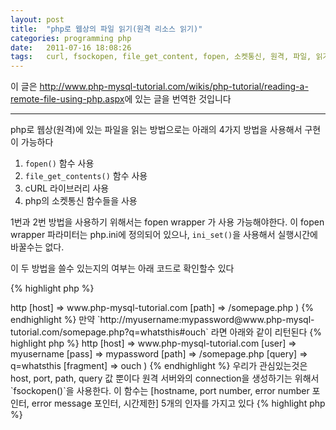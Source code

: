 ```yaml
---
layout: post
title:  "php로 웹상의 파일 읽기(원격 리소스 읽기)"
categories: programming php
date:   2011-07-16 18:08:26
tags:   curl, fsockopen, file_get_content, fopen, 소켓통신, 원격, 파일, 읽기, 컬
---
```


이 글은 <http://www.php-mysql-tutorial.com/wikis/php-tutorial/reading-a-remote-file-using-php.aspx>에 있는 글을 번역한 것입니다

---

php로 웹상(원격)에 있는 파일을 읽는 방법으로는 아래의 4가지 방법을 사용해서 구현이 가능하다

1. `fopen()` 함수 사용
2. `file_get_contents()` 함수 사용
3. cURL 라이브러리 사용
4. php의 소켓통신 함수들을 사용

1번과 2번 방법을 사용하기 위해서는 fopen wrapper 가 사용 가능해야한다. 이 fopen wrapper 파라미터는 php.ini에 정의되어 있으나, `ini_set()`을 사용해서 실행시간에 바꿀수는 없다.

이 두 방법을 쓸수 있는지의 여부는 아래 코드로 확인할수 있다

{% highlight php %}
<?php
if (ini_get('allow_url_fopen') == '1') {
   // fopen() 이나 file_get_contents() 사용
} else {
   // curl 이나 함수 직접 작성
}
{% endhighlight %}

---

### 1. fopen() 함수 사용

`fopen()`을 사용하는 법은 local 파일을 읽는것 만큼 쉽다. 유일하게 다른점은 `fopen()`함수 내에 파일명 대신 URL을 적는다는 것이다. 아래 예제를 보자.

{% highlight php %}
<?php
// 원격 파일을 사용하기 전에 성공적으로 open 되었는지 확인
if ($fp = fopen('http://www.google.com/', 'r')) {
   $content = '';
   // 전부 읽을때까지 계속 읽음
   while ($line = fread($fp, 1024)) {
      $content .= $line;
   }

   // content 사용
   // ...
} else {
   // 파일 open시 에러 발생
}
{% endhighlight %}

위 코드중 while 반복문의 `fread()` 함수는 한 루프 안에서 1024 바이트의 데이터를 읽기 위해 사용된다. 이 코드는 아래와 같이 쓸수도 있다.

{% highlight php %}
<?php
// 원격 파일을 사용하기 전에 성공적으로 open 되었는지 확인
if ($fp = fopen('http://www.google.com/', 'r')) {
   $content = '';
   // 전부 읽을때까지 계속 읽음
   while ($line = fgets($fp, 1024)) {
      $content .= $line;
   }

   // content 사용
   // ...
} else {
   // 파일 open시 에러 발생
}
{% endhighlight %}

`fread()` 대신에 최대 1024바이트의 라인 한줄을 읽는 `fgets()`를 사용했다. 첫번째 코드가 두번째보다 좀더 선호되는 방식이다.

원격에 있는 파일이 300줄 짜리 50KB 파일이라고 생각해보면, 첫번째 코드는 루프가 15번 정도 돌테지만 두번째 코드는 300번의 루프가 실행되야 한다

만약 함수호출 비용과 시간을 고려중이라면 첫번째 방법이 확실히 나은 방법이다

### 2. file_get_contents() 함수 사용

가장 간단해서 내가 가장 선호하는 방법이다. 단지 파라메터를 url로 주고 함수를 호출하기만 하면 된다. 한가지 기억해야할 점은 리턴받은 값을 사용하기 전에 error가 리턴 됬는지 확인 먼저 해야한다는 것.

{% highlight php %}
<?php
$content = file_get_contents('http://www.google.com/');
if ($content !== false) {
   // content 사용
} else {
   // error 발생
}
{% endhighlight %}

### 3. cURL 라이브러리 사용

위의 두 방법과는 다르게 CURL을 쓰는 방법은 딱 부러지게 설명하기 힘들다. 이 라이브러리는 (http뿐만 아니라) 다른 프로토콜 간의 연결과 통신하는 데에 매우 유용하기 쓰이긴 하지만 배우는데 시간을 좀 들여야 한다. 또 다른 문제는 모든 web host들(서버)이 이 php 라이브러리를 설치하지는 않았다는것. 따라서 이 방법을 쓰기 전에 해당 라이브러리가 설치되어 있는지 먼저 확인 해야한다

다음은 이 CURL라이브러리를 활용해서 원격 파일을 여는 간단한 예제다

{% highlight php %}
<?php
// curl이 설치 되었는지 확인
if (function_exists('curl_init')) {
   // curl 리소스를 초기화
   $ch = curl_init(); 

   // url을 설정
   curl_setopt($ch, CURLOPT_URL, 'http://www.google.com'); 

   // 헤더는 제외하고 content 만 받음
   curl_setopt($ch, CURLOPT_HEADER, 0); 

   // 응답 값을 브라우저에 표시하지 말고 값을 리턴
   curl_setopt($ch, CURLOPT_RETURNTRANSFER, 1); 

   // 브라우저처럼 보이기 위해 user agent 사용
   curl_setopt($ch, CURLOPT_USERAGENT, 'Mozilla/5.0 (Windows; U; Windows NT 5.1; en-US; rv:1.7.5) Gecko/20041107 Firefox/1.0'); 

   $content = curl_exec($ch); 

   // 리소스 해제를 위해 세션 연결 닫음
   curl_close($ch);
} else {
   // curl 라이브러리가 설치 되지 않음. 다른 방법 알아볼 것
}
{% endhighlight %}

몇가지 경우에는 `file_get_contents()`나 `fopen()` 을 쓰는것보다 CURL이 더 빠르다. 이것은 CURL이 기본적으로 압축 프로토콜을 사용하기 때문이다 (예를들면 gzip).

크고 작은 많은 사이트에서 bandwidth를 줄이기 위해 그들 페이지에서 gzip 압축을 사용한다. 이 사이트도 gzip 압축을 사용했고, bandwidth가 절반으로 줄었다. 만약 기다리기 싫어하는 타입이라면 CURL이 가장 적당할것이다

### 4. php의 소켓통신 함수들을 사용

최악의 경우에는 서버의 fopen wrapper 옵션도 꺼져있고, CURL 라이브러리도 인스톨 되지 않았을수도 있다. 이 상황에서는 우리가 쓸 함수를 직접 만들어야 한다.

우리의 함수는 대상 파일의 url 파라미터 한개를 갖는 `getRemoteFile()` 함수로 명명했다. 대략적인 뼈대는 아래와 같다

{% highlight php %}
<?php
function getRemoteFile($url)
{
   // 1. host name과 url path 값을 획득

   // 2. 원격 서버에 접속

   // 3. 파일을 얻기위해 필요한 헤더들을 전송

   // 4. 원격 서버로부터 응답 받음

   // 5. header 부분 걷어냄

   // 6. 파일 content 리턴
}
{% endhighlight %}

url에서 host name과 url path 를 추출하기위해서는 `parse_url()` 함수를 이용하면 된다. 이  함수에 넘겨진 url은 다음 항목들로 분리될 것이다

- scheme
- host
- port
- user
- pass
- path
- query
- fragment
 
예를들면, `http://www.php-mysql-tutorial.com/somepage.php` 은 아래와 같이 리턴된다

{% highlight php %}
<?php
Array
(
    [scheme] => http
    [host] => www.php-mysql-tutorial.com
    [path] => /somepage.php
)
{% endhighlight %}

만약 `http://myusername:mypassword@www.php-mysql-tutorial.com/somepage.php?q=whatsthis#ouch` 라면 아래와 같이 리턴된다

{% highlight php %}
<?php
Array
(
    [scheme] => http
    [host] => www.php-mysql-tutorial.com
    [user] => myusername
    [pass] => mypassword
    [path] => /somepage.php
    [query] => q=whatsthis
    [fragment] => ouch
)
{% endhighlight %}

우리가 관심있는것은 host, port, path, query 값 뿐이다

원격 서버와의 connection을 생성하기는 위해서 `fsockopen()`을 사용한다. 이 함수는 [hostname, port number, error number 포인터, error message 포인터, 시간제한] 5개의 인자를 가지고 있다

{% highlight php %}
<?php
function getRemoteFile($url)
{
   // host name 과 url path 값을 획득
   $parsedUrl = parse_url($url);
   $host = $parsedUrl['host'];
   if (isset($parsedUrl['path'])) {
      $path = $parsedUrl['path'];
   } else {
      // url이 http://www.mysite.com 같은 형식이라면
      $path = '/';
   }

   if (isset($parsedUrl['query'])) {
      $path .= '?' . $parsedUrl['query'];
   } 

   if (isset($parsedUrl['port'])) {
      $port = $parsedUrl['port'];
   } else {
      // 대부분의 사이트들은 80포트를 사용
      $port = '80';
   }

   $timeout = 10;
   $response = '';
   // 원격 서버에 접속한다
   $fp = @fsockopen($host, $port, $errno, $errstr, $timeout );

   if( !$fp ) {
      echo "Cannot retrieve $url";
   } else {
      // 필요한 헤더들 전송
      fputs($fp, "GET $path HTTP/1.0\r\n" .
                 "Host: $host\r\n" .
                 "User-Agent: Mozilla/5.0 (Windows; U; Windows NT 5.1; en-US; rv:1.8.0.3) Gecko/20060426 Firefox/1.5.0.3\r\n" .
                 "Accept: */*\r\n" .
                 "Accept-Language: en-us,en;q=0.5\r\n" .
                 "Accept-Charset: ISO-8859-1,utf-8;q=0.7,*;q=0.7\r\n" .
                 "Keep-Alive: 300\r\n" .
                 "Connection: keep-alive\r\n" .
                 "Referer: http://$host\r\n\r\n");

      // 원격 서버로부터 response 받음
      while ( $line = fread( $fp, 4096 ) ) {
         $response .= $line;
      }

      fclose( $fp );

      // header 부분 걷어냄
      $pos      = strpos($response, "\r\n\r\n");
      $response = substr($response, $pos + 4);
   }

   // 파일의 content 리턴
   return $response;
}
{% endhighlight %}

위의 코드에서는 9줄의 헤더 정보를 보내지만 사실 처음 2줄만 필수사항이다. 따라서 이렇게만 보내도 된다

{% highlight php %}
<?php
fputs($fp, "GET $path HTTP/1.0\r\n" . "Host: $host\r\n\r\n");
{% endhighlight %}
           
아마 대부분의 경우 잘 동작할테지만 항상 잘 동작하는것은 아니다. 열고자 하는 파일들은 원격 서버에 저장되어 있기때문에, 원격 서버가 request에 response 하는지 안하는지에 달려있다

몇몇 서버는 request 헤더에 referer 항목이 없다면 block 할것이고, 몇몇은 특정 user agent 만 받아들일 것이다. 또 어떤 것들은 cookie가 설정되어 있는 header만 받을 것이다

특정 원격 파일을 여는데에 어떤 헤더가 보내져야 하는지 알고 싶다면 파이어폭스와 live http headers plugin 툴을 사용해 보라. 작고 강한 툴이다